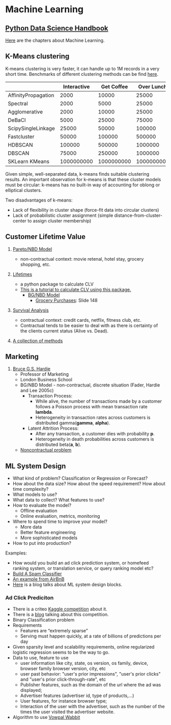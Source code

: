 Machine Learning
==========

## [Python Data Science Handbook](https://jakevdp.github.io/PythonDataScienceHandbook/)

[Here](https://jakevdp.github.io/PythonDataScienceHandbook/05.00-machine-learning.html) are the chapters about Machine Learning.

## K-Means clustering

K-means clustering is very faster, it can handle up to 1M records in a very short time. Benchmarks of different clustering methods can be find [here](http://hdbscan.readthedocs.io/en/latest/performance_and_scalability.html).

|	| Interactive|	Get Coffee|	Over Lunch|	Overnight|
|---|---|---|---|---|
|AffinityPropagation|	2000|	10000|	25000|	100000|
|Spectral|	2000|	5000|	25000|	75000|
|Agglomerative|	2000|	10000|	25000|	100000|
|DeBaCl|	5000|	25000|	75000|	250000|
|ScipySingleLinkage|	25000|	50000|	100000|	250000|
|Fastcluster|	50000|	100000|	500000|	1000000|
|HDBSCAN|	100000|	500000|	1000000|	5000000|
|DBSCAN|	75000|	250000|	1000000|	2500000|
|SKLearn KMeans|	1000000000|	1000000000|	1000000000|	1000000000|

Given simple, well-separated data, k-means finds suitable clustering results. An important observation for k-means is that these cluster models must be circular: k-means has no built-in way of accounting for oblong or elliptical clusters.

Two disadvantages of k-means:
  - Lack of flexibility in cluster shape (force-fit data into circular clusters) 
  - Lack of probabilistic cluster assignment (simple distance-from-cluster-center to assign cluster membership) 

## Customer Lifetime Value

  1. [Pareto/NBD Model](https://www.datascience.com/blog/intro-to-predictive-modeling-for-customer-lifetime-value)
     - non-contractual context: movie retenal, hotel stay, grocery shopping, etc.
	 
  2. [Lifetimes](https://github.com/CamDavidsonPilon/lifetimes)
     - a python package to calculate CLV
     - [This is a tutorial to calculate CLV using this package.](https://www.internetrix.com.au/blog/how-to-model-customer-lifetime-value/)
       - [BG/NBD Model](http://www.brucehardie.com/talks/cba_tut_art_15_HO.pdf)
         - [Grocery Purchases](http://www.brucehardie.com/talks/cba_tut_art_15_HO.pdf): Slide 148

  3. [Survival Analysis](https://www.youtube.com/watch?v=lBijo0WhwYM)
     - contractual context: credit cards, netflix, fitness club, etc. 
     - Contractual tends to be easier to deal with as there is certainty of the clients current status (Alive vs. Dead).

  4. [A collection of methods](http://srepho.github.io/CLV/CLV)
 
  
 
## Marketing

  1. [Bruce G.S. Hardie](http://www.brucehardie.com/talks.html)  
     - Professor of Marketing  
     - London Business School
	 - BG/NBD Model - non-contractual, discrete situation
	   (Fader, Hardie and Lee 2005c)
	   - Transaction Process:
	     - While alive, the number of transactions made by a customer follows a Poisson process with mean transaction rate **lambda**.
	     - Heterogeneity in transaction rates across customers is distributed gamma(**gamma**, **alpha**).
	   - Latent Attrition Process:
         - After any transaction, a customer dies with probability **p**.
         - Heterogeneity in death probabilities across customers is distributed beta(**a**, **b**).
     - [Noncontractual problem](http://www.brucehardie.com/talks/cba_tut_art_15_HO.pdf)

## ML System Design

  - What kind of problem? Classification or Regression or Forecast?
  - How about the data size? How about the speed requirement? How about time complexity?
  - What models to use? 
  - What data to collect? What features to use?
  - How to evaluate the model?
    - Offline evaluation
    - Online evaluation, metrics, monitoring
  - Where to spend time to improve your model?
    - More data
    - Better feature engineering
    - More sophisticated models
  - How to put into production?

Examples:
  - How would you build an ad click prediction system, or homefeed ranking system, or translation service, or query ranking model etc?
  - [Build A Spam Classifier](https://www.ritchieng.com/machine-learning-systems-design/)
  - [An example from AirBnB](https://medium.com/airbnb-engineering/designing-machine-learning-models-7d0048249e69)
  - [Here](https://medium.com/louis-dorard/from-data-to-ai-with-the-machine-learning-canvas-part-i-d171b867b047) is a blog talks about ML system design blocks.

### Ad Click Prediciton

  - There is a criteo [Kaggle competition](https://www.kaggle.com/c/criteo-display-ad-challenge) about it. 
  - There is a [blog](https://mlwave.com/predicting-click-through-rates-with-online-machine-learning/) talking about this competition.
  - Binary Classification problem
  - Requirements
    - Features are “extremely sparse”
    - Serving must happen quickly, at a rate of billions of predictions per day
  - Given sparsity level and scalability requirements, online regularized logistic regression seems to be the way to go. 
  - Data to use, feature to use
    - user information like city, state, os version, os family, device, browser family browser version, city, etc
    - user past behavior: "user's prior impressions", "user's prior clicks" and "user's prior click-through-rate", etc 
    - Publisher features, such as the domain of the url where the ad was displayed;
    - Advertiser features (advertiser id, type of products,…)
    - User features, for instance browser type;
    - Interaction of the user with the advertiser, such as the number of the times the user visited the advertiser website.
  - Algorithm to use [Vowpal Wabbit](https://github.com/VowpalWabbit/vowpal_wabbit/wiki)
